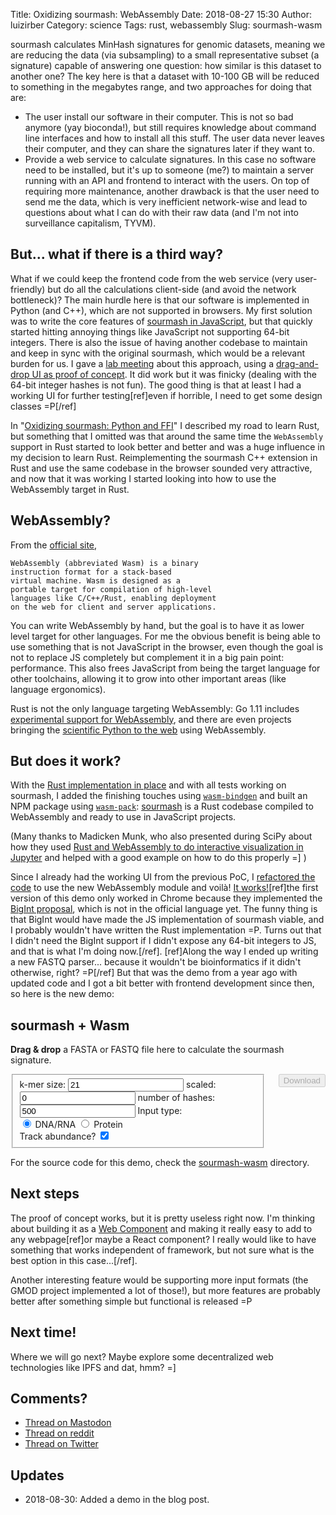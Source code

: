 Title: Oxidizing sourmash: WebAssembly
Date: 2018-08-27 15:30
Author: luizirber
Category: science
Tags: rust, webassembly
Slug: sourmash-wasm

sourmash calculates MinHash signatures for genomic datasets,
meaning we are reducing the data (via subsampling) to a small
representative subset (a signature) capable of answering one question:
how similar is this dataset to another one? The key here is that a dataset with
10-100 GB will be reduced to something in the megabytes range, and two approaches
for doing that are:

- The user install our software in their computer.
  This is not so bad anymore (yay bioconda!), but still requires knowledge
  about command line interfaces and how to install all this stuff. The user
  data never leaves their computer, and they can share the signatures later
  if they want to.
- Provide a web service to calculate signatures. In this case no software
  need to be installed, but it's up to someone (me?) to maintain a server running with
  an API and frontend to interact with the users. On top of requiring more
  maintenance, another drawback is that
  the user need to send me the data, which is very inefficient network-wise
  and lead to questions about what I can do with their raw data (and I'm not
  into surveillance capitalism, TYVM).

## But... what if there is a third way?

What if we could keep the frontend code from the web service (very
user-friendly) but do all the calculations client-side (and avoid the network
bottleneck)? The main hurdle
here is that our software is implemented in Python (and C++), which are not
supported in browsers. My first solution was to write the core features of
[sourmash in JavaScript][0], but that quickly started hitting annoying things
like JavaScript not supporting 64-bit integers. There is also the issue of
having another codebase to maintain and keep in sync with the original sourmash,
which would be a relevant burden for us. I gave a [lab meeting][1] about this
approach, using a [drag-and-drop UI as proof of concept][11]. It did work but it
was finicky (dealing with the 64-bit integer hashes is not fun). The good thing
is that at least I had a working UI for further testing[ref]even if horrible, I
need to get some design classes =P[/ref]

In "[Oxidizing sourmash: Python and FFI][19]" I described my road to learn Rust,
but something that I omitted was that around the same time the `WebAssembly`
support in Rust started to look better and better and was a huge influence in 
my decision to learn Rust. Reimplementing the sourmash C++ extension in Rust and
use the same codebase in the browser sounded very attractive,
and now that it was working I started looking into how to use the WebAssembly
target in Rust.

## WebAssembly?

From the [official site][22],

    WebAssembly (abbreviated Wasm) is a binary
    instruction format for a stack-based
    virtual machine. Wasm is designed as a
    portable target for compilation of high-level
    languages like C/C++/Rust, enabling deployment
    on the web for client and server applications.

You can write WebAssembly by hand, but the goal is to have it as lower level
target for other languages. For me the obvious benefit is being able to use
something that is not JavaScript in the browser, even though the goal is not to replace
JS completely but complement it in a big pain point: performance. This also
frees JavaScript from being the target language for other toolchains,
allowing it to grow into other important areas (like language ergonomics).

Rust is not the only language targeting WebAssembly: Go 1.11 includes
[experimental support for WebAssembly][23], and there are even projects bringing
the [scientific Python to the web][21] using WebAssembly. 

## But does it work?

With the [Rust implementation in place][15] and with all tests working on sourmash, I 
added the finishing touches using [`wasm-bindgen`][30] and built an NPM package using
[`wasm-pack`][31]: [sourmash][10] is a Rust codebase compiled to WebAssembly and ready
to use in JavaScript projects.

[30]: https://github.com/rustwasm/wasm-bindgen
[31]: https://github.com/rustwasm/wasm-pack

(Many thanks to Madicken Munk, who also presented during SciPy about how they used
[Rust and WebAssembly to do interactive visualization in Jupyter][9]
and helped with a good example on how to do this properly =] )

Since I already had the working UI from the previous PoC, I [refactored the code][13]
to use the new WebAssembly module and voilà! [It works!][12][ref]the first version
of this demo only worked in Chrome because they implemented the [BigInt proposal][16],
which is not in the official language yet. The funny thing is that BigInt would
have made the JS implementation of sourmash viable, and I probably wouldn't have
written the Rust implementation =P.
Turns out that I didn't need the BigInt support if I didn't expose any 64-bit
integers to JS, and that is what I'm doing now.[/ref].
[ref]Along the way I ended up writing a new FASTQ parser... because it wouldn't
be bioinformatics if it didn't otherwise, right? =P[/ref]
But that was the demo from a year ago with updated code and I got a bit
better with frontend development since then, so here is the new demo:

<div id="files" class="box" ondragover="event.preventDefault()">
  <h2>sourmash + Wasm</h2>
  <div id="drag-container">
    <p><b>Drag &amp; drop</b> a FASTA or FASTQ file here to calculate the sourmash signature.</p>
  </div>

  <div id="progress-container">
    <div id="progress-bar"></div>
  </div>
  <div class="columns">
    <fieldset class="box input-button" id="params">
      <label for="ksize-input">k-mer size:</label>
      <input id="ksize-input" type="number" value=21 />
      <label for="scaled-input">scaled:</label>
      <input id="scaled-input" type="number" value=0 />
      <label for="num-input">number of hashes:</label>
      <input id="num-input" type="number" value=500 />
      <label for="dna-protein-group">Input type:</label>
      <div id="dna-protein-group">
        <input id="dna-input" name="dna-protein-input" type="radio" value="DNA/RNA" checked />
        <label for="dna-input">DNA/RNA</label>
        <input id="protein-input" name="dna-protein-input" type="radio" value="Protein" />
        <label for="protein-input">Protein</label>
      </div>
      <label for="track-abundance-input">Track abundance?</label>
      <input id="track-abundance-input" type="checkbox" checked />
    </fieldset>
    <div class="box" id="download">
      <button id='download_btn' type="button" disabled>Download</button>
    </div>
  </div>
</div>
<link rel="stylesheet" href="{static}/static/sourmash-wasm/app.css">
<script src="{static}/static/sourmash-wasm/dist/bundle.js"></script>

For the source code for this demo, check the [sourmash-wasm][42] directory.

[42]: {static}/static/sourmash-wasm/index.html

## Next steps

The proof of concept works, but it is pretty useless right now.
I'm thinking about building it as a [Web Component][40] and making it really easy
to add to any webpage[ref]or maybe a React component? I really would like to
have something that works independent of framework, but not sure what is the
best option in this case...[/ref].

[40]: https://www.webcomponents.org/

Another interesting feature would be supporting more input formats (the GMOD
project implemented a lot of those!), but more features are probably better
after something simple but functional is released =P

[41]: https://github.com/gmod/

## Next time!

Where we will go next? Maybe explore some decentralized web technologies like
IPFS and dat, hmm? =]

## Comments?

- [Thread on Mastodon][112]
- [Thread on reddit][110]
- [Thread on Twitter][111]

## Updates

- 2018-08-30: Added a demo in the blog post.

[110]: https://www.reddit.com/r/rust/comments/9atie8/blog_post_clientside_bioinformatics_in_the/
[111]: https://twitter.com/luizirber/status/1034206952773935104
[112]: https://social.lasanha.org/@luizirber/100624574917435477

[0]: https://github.com/luizirber/sourmash-node
[1]: https://drive.google.com/open?id=1JvXiDaEA4J3hmEKw6sV-VHMpuHG_sxls3fLxJOht28E
[2]: https://blog.sentry.io/2017/11/14/evolving-our-rust-with-milksnake
[3]: https://github.com/frankmcsherry/differential-dataflow
[4]: https://github.com/frankmcsherry/timely-dataflow
[5]: https://github.com/dib-lab/sourmash/pull/424
[6]: https://github.com/luizirber/2018-python-rust
[7]: https://gccbosc2018.sched.com/event/FEWp/b23-oxidizing-python-writing-extensions-in-rust
[8]: https://scipy2018.scipy.org/ehome/index.php?eventid=299527&tabid=712461&cid=2233543&sessionid=21618890&sessionchoice=1&
[9]: https://munkm.github.io/2018-07-13-scipy/
[10]: https://www.npmjs.com/package/sourmash
[11]: https://soursigs-dnd-luizirber.hashbase.io/
[12]: https://wort-dnd.hashbase.io/
[13]: https://github.com/luizirber/wort-dnd
[14]: https://developers.google.com/web/updates/2018/05/bigint
[15]: https://github.com/luizirber/sourmash-rust
[16]: https://github.com/tc39/proposal-bigint
[19]: {filename}/2018-08-23-sourmash-rust.md

[20]: https://github.com/devosoft/Empirical/
[21]: https://github.com/iodide-project/pyodide
[22]: https://webassembly.org/
[23]: https://golang.org/doc/go1.11#wasm

